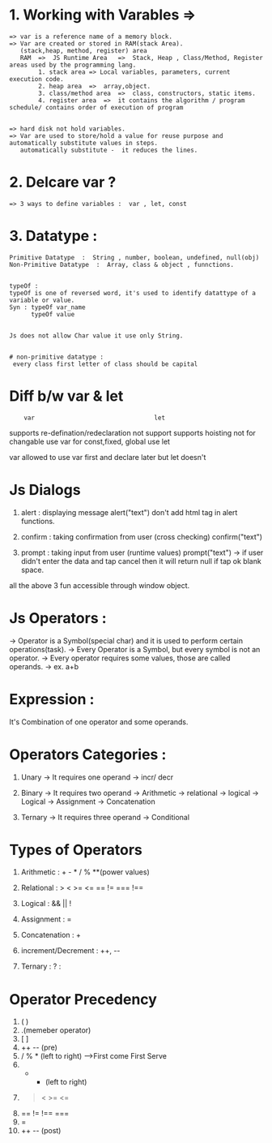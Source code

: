 # 1. Working with Varables  =>  

    => var is a reference name of a memory block.
    => Var are created or stored in RAM(stack Area).     
       (stack,heap, method, register) area
       RAM  =>  JS Runtime Area   =>  Stack, Heap , Class/Method, Register areas used by the programming lang.
            1. stack area => Local variables, parameters, current execution code.
            2. heap area  =>  array,object.
            3. class/method area  =>  class, constructors, static items.
            4. register area  =>  it contains the algorithm / program schedule/ contains order of execution of program


    => hard disk not hold variables.
    => Var are used to store/hold a value for reuse purpose and automatically substitute values in steps.
       automatically substitute -  it reduces the lines.

    

# 2. Delcare var ?

    => 3 ways to define variables :  var , let, const








# 3. Datatype : 
    Primitive Datatype  :  String , number, boolean, undefined, null(obj)
    Non-Primitive Datatype  :  Array, class & object , funnctions.


    typeOf : 
    typeOf is one of reversed word, it's used to identify datattype of a variable or value.
    Syn : typeOf var_name
          typeOf value    


    Js does not allow Char value it use only String.


    # non-primitive datatype :
     every class first letter of class should be capital




# Diff b/w var & let

        var                                 let
supports re-defination/redeclaration     not support
supports hoisting                                   not
for changable use var                   for const,fixed, global use let



var allowed to use var first and declare later but let doesn't





# Js Dialogs       

1. alert :
displaying message
alert("text")
don't add html tag in alert functions.


2. confirm :
taking  confirmation from user (cross checking)
confirm("text")

3. prompt : 
taking input from user (runtime values)
prompt("text")
-> if user didn't enter the data and tap cancel then it will return null if tap ok blank space.

all the above 3 fun accessible through window object.






# Js Operators :

-> Operator is a Symbol(special char) and it is used to perform certain operations(task).
-> Every Operator is a Symbol, but every symbol is not an operator.
-> Every operator requires some values, those are called operands.
-> ex. a+b

# Expression  :  
It's Combination of one operator and some operands.




# Operators Categories :

1. Unary   -> It requires one operand  -> incr/ decr

2. Binary   -> It requires two operand 
                -> Arithmetic
                -> relational
                -> logical
                -> Logical
                -> Assignment
                -> Concatenation

3. Ternary   -> It requires three operand   -> Conditional






# Types of Operators

1. Arithmetic :     +  -  *  /  %  **(power values)

2. Relational :     >  <  >=  <= ==  !=  ===  !==

3. Logical :    &&   ||   !

4. Assignment   :  =
    <!-- Short-hand  :  +=, -=, /=, *=, %= , **= -->

5. Concatenation  :  +

6. increment/Decrement  :   ++,  --

7.  Ternary   :    ? :



# Operator Precedency

1.  ( )
2.  .(memeber operator)
3.  [ ] 
4.  ++  --  (pre)
5.  / % *   (left to right)     -->First come First Serve
6.  +  -   (left to right)
7.  >  <  >=  <=
8.  ==  !=  !== ===
9.  =
10. ++ -- (post)
